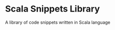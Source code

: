 Scala Snippets Library
======================

A library of code snippets written in Scala language
